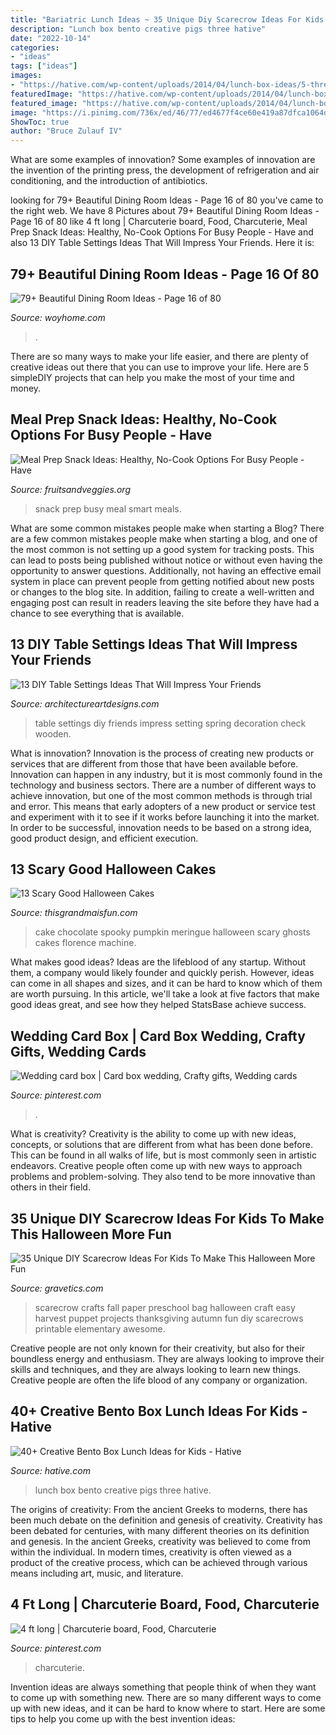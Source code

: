 ```yaml
---
title: "Bariatric Lunch Ideas ~ 35 Unique Diy Scarecrow Ideas For Kids To Make This Halloween More Fun"
description: "Lunch box bento creative pigs three hative"
date: "2022-10-14"
categories:
- "ideas"
tags: ["ideas"]
images:
- "https://hative.com/wp-content/uploads/2014/04/lunch-box-ideas/5-three-pigs-lunch-box.jpg"
featuredImage: "https://hative.com/wp-content/uploads/2014/04/lunch-box-ideas/5-three-pigs-lunch-box.jpg"
featured_image: "https://hative.com/wp-content/uploads/2014/04/lunch-box-ideas/5-three-pigs-lunch-box.jpg"
image: "https://i.pinimg.com/736x/ed/46/77/ed4677f4ce60e419a87dfca1064dce22.jpg"
ShowToc: true
author: "Bruce Zulauf IV"
---
```



What are some examples of innovation?
Some examples of innovation are the invention of the printing press, the development of refrigeration and air conditioning, and the introduction of antibiotics.

	

		
looking for 79+ Beautiful Dining Room Ideas - Page 16 of 80 you've came to the right web. We have 8 Pictures about 79+ Beautiful Dining Room Ideas - Page 16 of 80 like 4 ft long | Charcuterie board, Food, Charcuterie, Meal Prep Snack Ideas: Healthy, No-Cook Options For Busy People - Have and also 13 DIY Table Settings Ideas That Will Impress Your Friends. Here it is:
		
    
## 79+ Beautiful Dining Room Ideas - Page 16 Of 80

<img loading=lazy src="http://woyhome.com/wp-content/uploads/2018/11/79-Beautiful-Dining-Room-Ideas-16.jpg" onerror="this.onerror=null;this.src='https://tse2.mm.bing.net/th?id=OIP.dRKHLh3p_KLbu7T1UO0-oQHaLH&amp;pid=15.1';" alt="79+ Beautiful Dining Room Ideas - Page 16 of 80">

_Source: woyhome.com_

>. 

	

There are so many ways to make your life easier, and there are plenty of creative ideas out there that you can use to improve your life. Here are 5 simpleDIY projects that can help you make the most of your time and money.

    
## Meal Prep Snack Ideas: Healthy, No-Cook Options For Busy People - Have

<img loading=lazy src="https://fruitsandveggies.org/wp-content/uploads/2020/07/Street-Smart-Nutrition-Snack-Meals-1359x621.jpg" onerror="this.onerror=null;this.src='https://tse2.mm.bing.net/th?id=OIP.dbEd59_FAVUYk0wxMY_aagHaDY&amp;pid=15.1';" alt="Meal Prep Snack Ideas: Healthy, No-Cook Options For Busy People - Have">

_Source: fruitsandveggies.org_

>snack prep busy meal smart meals. 

	

What are some common mistakes people make when starting a Blog?
There are a few common mistakes people make when starting a blog, and one of the most common is not setting up a good system for tracking posts. This can lead to posts being published without notice or without even having the opportunity to answer questions. Additionally, not having an effective email system in place can prevent people from getting notified about new posts or changes to the blog site. In addition, failing to create a well-written and engaging post can result in readers leaving the site before they have had a chance to see everything that is available.

    
## 13 DIY Table Settings Ideas That Will Impress Your Friends

<img loading=lazy src="https://www.architectureartdesigns.com/wp-content/uploads/2013/02/DIY-Table-Settings-Ideas-11.jpg" onerror="this.onerror=null;this.src='https://tse3.mm.bing.net/th?id=OIP.whi3ohHXZG8f9SRMTJ7QIgHaE7&amp;pid=15.1';" alt="13 DIY Table Settings Ideas That Will Impress Your Friends">

_Source: architectureartdesigns.com_

>table settings diy friends impress setting spring decoration check wooden. 

	

What is innovation?
Innovation is the process of creating new products or services that are different from those that have been available before. Innovation can happen in any industry, but it is most commonly found in the technology and business sectors. There are a number of different ways to achieve innovation, but one of the most common methods is through trial and error. This means that early adopters of a new product or service test and experiment with it to see if it works before launching it into the market. In order to be successful, innovation needs to be based on a strong idea, good product design, and efficient execution.

    
## 13 Scary Good Halloween Cakes

<img loading=lazy src="https://www.thisgrandmaisfun.com/wp-content/uploads/2016/10/IMG_9874_2-683x1024-683x1024.jpg" onerror="this.onerror=null;this.src='https://tse4.mm.bing.net/th?id=OIP.lDBmP63bXvh79y0OmpVS1wHaLG&amp;pid=15.1';" alt="13 Scary Good Halloween Cakes">

_Source: thisgrandmaisfun.com_

>cake chocolate spooky pumpkin meringue halloween scary ghosts cakes florence machine. 

	

What makes good ideas?
Ideas are the lifeblood of any startup. Without them, a company would likely founder and quickly perish. However, ideas can come in all shapes and sizes, and it can be hard to know which of them are worth pursuing. In this article, we'll take a look at five factors that make good ideas great, and see how they helped StatsBase achieve success.

    
## Wedding Card Box | Card Box Wedding, Crafty Gifts, Wedding Cards

<img loading=lazy src="https://i.pinimg.com/736x/69/b1/41/69b141270c3384368945d3a22afc3b68--wedding-card-boxes-wedding-cards.jpg" onerror="this.onerror=null;this.src='https://tse2.mm.bing.net/th?id=OIP.TsvVTWUQBApyppKocwi-7gHaJ3&amp;pid=15.1';" alt="Wedding card box | Card box wedding, Crafty gifts, Wedding cards">

_Source: pinterest.com_

>. 

	

What is creativity?
Creativity is the ability to come up with new ideas, concepts, or solutions that are different from what has been done before. This can be found in all walks of life, but is most commonly seen in artistic endeavors. Creative people often come up with new ways to approach problems and problem-solving. They also tend to be more innovative than others in their field.

    
## 35 Unique DIY Scarecrow Ideas For Kids To Make This Halloween More Fun

<img loading=lazy src="http://www.gravetics.com/wp-content/uploads/2017/07/Paper-Bag-Scarecrow.jpg" onerror="this.onerror=null;this.src='https://tse3.mm.bing.net/th?id=OIP.Nw2qryO_anFV9sw7I214ewHaJ4&amp;pid=15.1';" alt="35 Unique DIY Scarecrow Ideas For Kids To Make This Halloween More Fun">

_Source: gravetics.com_

>scarecrow crafts fall paper preschool bag halloween craft easy harvest puppet projects thanksgiving autumn fun diy scarecrows printable elementary awesome. 

	

Creative people are not only known for their creativity, but also for their boundless energy and enthusiasm. They are always looking to improve their skills and techniques, and they are always looking to learn new things. Creative people are often the life blood of any company or organization.

    
## 40+ Creative Bento Box Lunch Ideas For Kids - Hative

<img loading=lazy src="https://hative.com/wp-content/uploads/2014/04/lunch-box-ideas/5-three-pigs-lunch-box.jpg" onerror="this.onerror=null;this.src='https://tse3.mm.bing.net/th?id=OIP.LGPC_Vjnf4aD5e14KmaVZQHaJ3&amp;pid=15.1';" alt="40+ Creative Bento Box Lunch Ideas for Kids - Hative">

_Source: hative.com_

>lunch box bento creative pigs three hative. 

	

The origins of creativity: From the ancient Greeks to moderns, there has been much debate on the definition and genesis of creativity.
Creativity has been debated for centuries, with many different theories on its definition and genesis. In the ancient Greeks, creativity was believed to come from within the individual. In modern times, creativity is often viewed as a product of the creative process, which can be achieved through various means including art, music, and literature.

    
## 4 Ft Long | Charcuterie Board, Food, Charcuterie

<img loading=lazy src="https://i.pinimg.com/736x/ed/46/77/ed4677f4ce60e419a87dfca1064dce22.jpg" onerror="this.onerror=null;this.src='https://tse1.mm.bing.net/th?id=OIP.nj3amb2z0WUlH8hSmAcMBQHaNL&amp;pid=15.1';" alt="4 ft long | Charcuterie board, Food, Charcuterie">

_Source: pinterest.com_

>charcuterie. 

	

Invention ideas are always something that people think of when they want to come up with something new. There are so many different ways to come up with new ideas, and it can be hard to know where to start. Here are some tips to help you come up with the best invention ideas:

